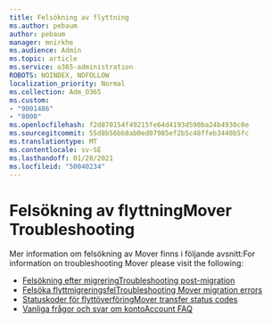 ```yaml
---
title: Felsökning av flyttning
ms.author: pebaum
author: pebaum
manager: mnirkhe
ms.audience: Admin
ms.topic: article
ms.service: o365-administration
ROBOTS: NOINDEX, NOFOLLOW
localization_priority: Normal
ms.collection: Adm_O365
ms.custom:
- "9001486"
- "8000"
ms.openlocfilehash: f2d870154f49215fe64d4193d590ba24b4930c0e
ms.sourcegitcommit: 55d8b56bb8ab0ed07985ef2b5c48ffeb3440b5fc
ms.translationtype: MT
ms.contentlocale: sv-SE
ms.lasthandoff: 01/28/2021
ms.locfileid: "50040234"
---
```

# <a name="mover-troubleshooting"></a><span data-ttu-id="c73d3-102">Felsökning av flyttning</span><span class="sxs-lookup"><span data-stu-id="c73d3-102">Mover Troubleshooting</span></span>

<span data-ttu-id="c73d3-103">Mer information om felsökning av Mover finns i följande avsnitt:</span><span class="sxs-lookup"><span data-stu-id="c73d3-103">For information on troubleshooting Mover please visit the following:</span></span>

- [<span data-ttu-id="c73d3-104">Felsökning efter migrering</span><span class="sxs-lookup"><span data-stu-id="c73d3-104">Troubleshooting post-migration</span></span>](https://docs.microsoft.com/sharepointmigration/mover-post-migration-troubleshooting)  
- [<span data-ttu-id="c73d3-105">Felsöka flyttmigreringsfel</span><span class="sxs-lookup"><span data-stu-id="c73d3-105">Troubleshooting Mover migration errors</span></span>](https://docs.microsoft.com/sharepointmigration/mover-error-faq)  
- [<span data-ttu-id="c73d3-106">Statuskoder för flyttöverföring</span><span class="sxs-lookup"><span data-stu-id="c73d3-106">Mover transfer status codes</span></span>](https://docs.microsoft.com/sharepointmigration/mover-transfer-status-codes)
- [<span data-ttu-id="c73d3-107">Vanliga frågor och svar om konto</span><span class="sxs-lookup"><span data-stu-id="c73d3-107">Account FAQ</span></span>](https://docs.microsoft.com/sharepointmigration/mover-account-faq)
